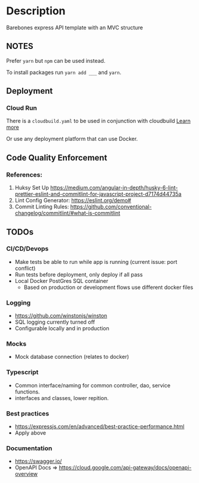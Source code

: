 # Description

Barebones express API template with an MVC structure

## NOTES

Prefer `yarn` but `npm` can be used instead.

To install packages run `yarn add ___` and `yarn`.

## Deployment 

### Cloud Run 
There is a `cloudbuild.yaml` to be used in conjunction with cloudbuild
[Learn more](https://cloud.google.com/build/docs/deploying-builds/deploy-cloud-run)

Or use any deployment platform that can use Docker.

## Code Quality Enforcement

### References:

1. Huksy Set Up https://medium.com/angular-in-depth/husky-6-lint-prettier-eslint-and-commitlint-for-javascript-project-d7174d44735a
2. Lint Config Generator: https://eslint.org/demo#
3. Commit Linting Rules: https://github.com/conventional-changelog/commitlint/#what-is-commitlint


## TODOs

### CI/CD/Devops
- Make tests be able to run while app is running (current issue: port conflict)
- Run tests before deployment, only deploy if all pass
- Local Docker PostGres SQL container
    - Based on production or development flows use different docker files

### Logging
- https://github.com/winstonjs/winston
- SQL logging currently turned off 
- Configurable locally and in production

### Mocks
- Mock database connection (relates to docker)

### Typescript
- Common interface/naming for common controller, dao, service functions.
- interfaces and classes, lower repition.

###  Best practices
- https://expressjs.com/en/advanced/best-practice-performance.html
- Apply above

### Documentation 
- https://swagger.io/
- OpenAPI Docs => https://cloud.google.com/api-gateway/docs/openapi-overview